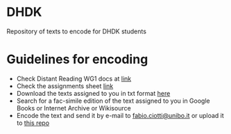 # DHDK
Repository of texts to encode for DHDK students

# Guidelines for encoding
- Check Distant Reading WG1 docs at [link](https://github.com/distantreading/distantreading.github.io)
- Check the assignments sheet [link](https://drive.google.com/open?id=1gWIpqKnjci-Bw4MVS5ZaB8b3HQY8tqTue_XP9lPTZxY)
- Download the texts assigned to you in txt format [here](https://github.com/fabio-ciotti/DHDK/tree/master/Txt)
- Search for a fac-simile edition of the text assigned to you in Google Books or Internet Archive or Wikisource
- Encode the text and send it by e-mail to fabio.ciotti@unibo.it or upload it to [this repo](https://github.com/fabio-ciotti/DHDK/tree/master/XML)

